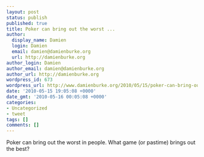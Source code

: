 ```yaml
---
layout: post
status: publish
published: true
title: Poker can bring out the worst ...
author:
  display_name: Damien
  login: Damien
  email: damien@damienburke.org
  url: http://damienburke.org
author_login: Damien
author_email: damien@damienburke.org
author_url: http://damienburke.org
wordpress_id: 673
wordpress_url: http://www.damienburke.org/2010/05/15/poker-can-bring-out-the-worst/
date: '2010-05-15 19:05:08 +0000'
date_gmt: '2010-05-16 00:05:08 +0000'
categories:
- Uncategorized
- tweet
tags: []
comments: []
---
```

<p>Poker can bring out the worst in people. What game (or pastime) brings out the best?</p>
